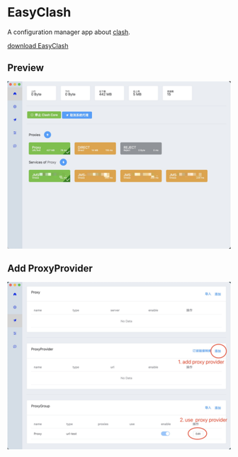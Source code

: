 # EasyClash

A configuration manager app about [clash](https://github.com/Dreamacro/clash).

[download EasyClash](https://github.com/daodao97/EasyClash/releases)

## Preview

![](./images/preview.jpg)

## Add ProxyProvider

![](./images/add_proxy.jpg)
